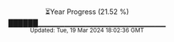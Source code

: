 <p align="center">
⏳Year Progress (21.52 %)<br>
██████▁▁▁▁▁▁▁▁▁▁▁▁▁▁▁▁▁▁▁▁▁▁▁▁ <br>
<sub>Updated: Tue, 19 Mar 2024 18:02:36 GMT</sub>
</p>

